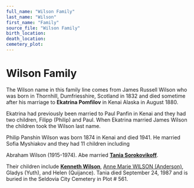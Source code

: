 ```yaml
---
full_name: "Wilson Family"
last_name: "Wilson"
first_name: "Family"
source_file: "Wilson Family"
birth_location:
death_location:
cemetery_plot: 
---
```

# Wilson Family

The Wilson name in this family line comes from James Russell Wilson
who was born in Thornhill, Dumfriesshire, Scotland in 1832 and died sometime after his marriage to **Ekatrina
Pomfilov** in Kenai Alaska in August 1880. 

Ekatrina had previously been married to Paul Panfin in Kenai and they had two children, Filipp (Philip) and
Paul. When Ekatrina married James Wilson the children took the Wilson
last name. 

Philip Panshin Wilson was born 1874 in Kenai and died 1941.  He married Sofia Myshiakov and they had 11 children including 

Abraham Wilson (1915-1974). Abe married [**Tania Sorokovikoff**](../_people/Wilson_Tania_Sorokovikoff.md). 

Their children include [**Kenneth Wilson**](../_people/Wilson_Kenneth.md), [Anne Marie WILSON (Anderson)](./Anderson_Ann_Marie_Wilson.md), Gladys (Yuth), and Helen (Quijance). Tania died September 24, 1987 and is buried in the Seldovia City Cemetery in Plot # 561.  